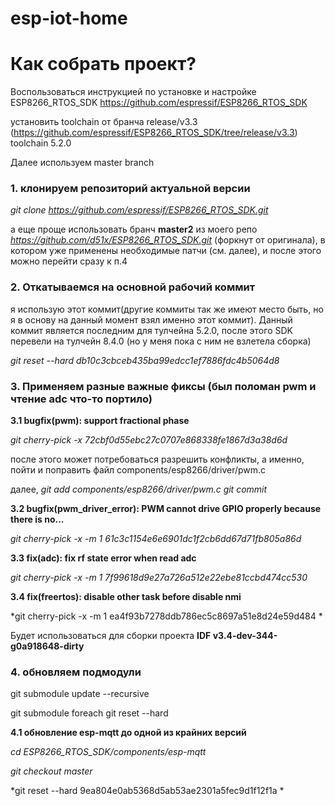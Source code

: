 # esp-iot-home

# Как собрать проект?

Воспользоваться инструкцией по установке и настройке ESP8266_RTOS_SDK
https://github.com/espressif/ESP8266_RTOS_SDK

установить toolchain от бранча release/v3.3 (https://github.com/espressif/ESP8266_RTOS_SDK/tree/release/v3.3)
toolchain 5.2.0

Далее используем master branch

### 1. клонируем репозиторий актуальной версии
*git clone https://github.com/espressif/ESP8266_RTOS_SDK.git*

а еще проще использовать бранч **master2** из моего репо *https://github.com/d51x/ESP8266_RTOS_SDK.git* (форкнут от оригинала),
в котором уже применены необходимые патчи (см. далее), и после этого можно перейти сразу к п.4
### 2. Откатываемся на основной рабочий коммит
я использую этот коммит(другие коммиты так же имеют место быть, но я в основу на данный момент взял именно этот коммит).
Данный коммит является последним для тулчейна 5.2.0, после этого SDK перевели на тулчейн 8.4.0 (но у меня пока с ним не взлетела сборка)

*git reset --hard db10c3cbceb435ba99edcc1ef7886fdc4b5064d8*

### 3. Применяем разные важные фиксы (был поломан pwm и чтение adc что-то портило)

**3.1 bugfix(pwm): support fractional phase**

*git cherry-pick -x 72cbf0d55ebc27c0707e868338fe1867d3a38d6d*

после этого может потребоваться разрешить конфликты, а именно, пойти и поправить файл components/esp8266/driver/pwm.c

далее,
*git add components/esp8266/driver/pwm.c*
*git commit*

**3.2 bugfix(pwm_driver_error): PWM cannot drive GPIO properly because there is no...**

*git cherry-pick -x -m 1 61c3c1154e6e6901dc1f2cb6dd67d71fb805a86d*

**3.3 fix(adc): fix rf state error when read adc**

*git cherry-pick -x -m 1 7f99618d9e27a726a512e22ebe81ccbd474cc530*

**3.4 fix(freertos): disable other task before disable nmi**

*git cherry-pick -x -m 1 ea4f93b7278ddb786ec5c8697a51e8d24e59d484 *

Будет использоваться для сборки проекта 
**IDF v3.4-dev-344-g0a918648-dirty**

### 4. обновляем подмодули

git submodule update --recursive

git submodule foreach git reset --hard

**4.1 обновление esp-mqtt до одной из крайних версий**

*cd ESP8266_RTOS_SDK/components/esp-mqtt*

*git checkout master*

*git reset --hard 9ea804e0ab5368d5ab53ae2301a5fec9d1f12f1a *